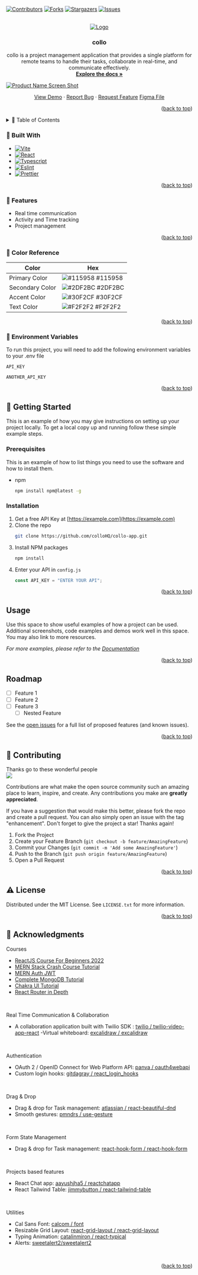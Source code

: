 <a name="readme-top"></a>

[![Contributors][contributors-shield]][contributors-url]
[![Forks][forks-shield]][forks-url]
[![Stargazers][stars-shield]][stars-url]
[![Issues][issues-shield]][issues-url]

<!-- PROJECT LOGO -->
<br />
<div align="center">
  <a href="https://github.com/colloHQ/collo-app">
    <img src="logoAsset 2@0.75x.png" alt="Logo" >
  </a>

<h3 align="center">collo</h3>

  <p align="center">
    collo is a project management application that provides a single platform for remote teams to handle their tasks, collaborate in real-time, and communicate effectively.
    <br />
    <a href="https://github.com/colloHQ/collo-app"><strong>Explore the docs »</strong></a>
    <br />
  </p>
</div>


<a align="center">[![Product Name Screen Shot][product-screenshot]](https://collo-app.app)</a>
  <p align="center">
    <a href="https://github.com/colloHQ/collo-app">View Demo</a>
    ·
    <a href="https://github.com/colloHQ/collo-app/issues">Report Bug</a>
    ·
    <a href="https://github.com/colloHQ/collo-app/issues">Request Feature</a>
    <a href="https://www.figma.com/file/3Ver3pejJRO726gwbVG36Y/collo?node-id=0%3A1&t=J7KHHlMnzfuhAssH-1"> Figma File</a>
  </p>

<p align="right">(<a href="#readme-top">back to top</a>)</p>


<!-- TABLE OF CONTENTS -->
<details>
  <summary>📔 Table of Contents</summary>
  <ol>
    <li>
      <a href="#about-the-project">About The Project</a>
      <ul>
        <li><a href="#built-with">Built With</a></li>
      </ul>
    </li>
    <li>
      <a href="#getting-started">Getting Started</a>
      <ul>
        <li><a href="#prerequisites">Prerequisites</a></li>
        <li><a href="#installation">Installation</a></li>
      </ul>
    </li>
    <li><a href="#usage">Usage</a></li>
    <li><a href="#roadmap">Roadmap</a></li>
    <li><a href="#contributing">Contributing</a></li>
    <li><a href="#license">License</a></li>
    <li><a href="#contact">Contact</a></li>
    <li><a href="#acknowledgments">Acknowledgments</a></li>
  </ol>
</details>
<!-- ABOUT THE PROJECT -->

### 👾 Built With

- [![Vite][vite.js]][vite-url]
- [![React][react.js]][react-url]
- [![Typescript][Typescript]][Typescript-url]
- [![Eslint][Eslint]][Eslint-url]
- [![Prettier][Prettier]][Prettier-url]


<p align="right">(<a href="#readme-top">back to top</a>)</p>

<!-- Features -->
### 🎯 Features

- Real time communication
- Activity and Time tracking
- Project management

<p align="right">(<a href="#readme-top">back to top</a>)</p>

<!-- Color Reference -->
### 🎨 Color Reference

| Color             | Hex                                                                |
| ----------------- | ------------------------------------------------------------------ |
| Primary Color | ![#115958](https://via.placeholder.com/10/115958?text=+) #115958 |
| Secondary Color | ![#2DF2BC](https://via.placeholder.com/10/2DF2BC?text=+) #2DF2BC |
| Accent Color | ![#30F2CF](https://via.placeholder.com/10/30F2CF?text=+) #30F2CF |
| Text Color | ![#F2F2F2](https://via.placeholder.com/10/F2F2F2?text=+) #F2F2F2 |

<p align="right">(<a href="#readme-top">back to top</a>)</p>

<!-- Env Variables -->
### 🔑  Environment Variables

To run this project, you will need to add the following environment variables to your .env file

`API_KEY`

`ANOTHER_API_KEY`
<p align="right">(<a href="#readme-top">back to top</a>)</p>
<!-- GETTING STARTED -->


## 🧰 Getting Started

This is an example of how you may give instructions on setting up your project locally.
To get a local copy up and running follow these simple example steps.

### Prerequisites

This is an example of how to list things you need to use the software and how to install them.

- npm
  ```sh
  npm install npm@latest -g
  ```

### Installation

1. Get a free API Key at [https://example.com](https://example.com)
2. Clone the repo
   ```sh
   git clone https://github.com/colloHQ/collo-app.git
   ```
3. Install NPM packages
   ```sh
   npm install
   ```
4. Enter your API in `config.js`
   ```js
   const API_KEY = "ENTER YOUR API";
   ```

<p align="right">(<a href="#readme-top">back to top</a>)</p>

<!-- USAGE EXAMPLES -->

## Usage

Use this space to show useful examples of how a project can be used. Additional screenshots, code examples and demos work well in this space. You may also link to more resources.

_For more examples, please refer to the [Documentation](https://example.com)_

<p align="right">(<a href="#readme-top">back to top</a>)</p>

<!-- ROADMAP -->

## Roadmap

- [ ] Feature 1
- [ ] Feature 2
- [ ] Feature 3
  - [ ] Nested Feature

See the [open issues](https://github.com/colloHQ/collo-app/issues) for a full list of proposed features (and known issues).

<p align="right">(<a href="#readme-top">back to top</a>)</p>

<!-- CONTRIBUTING -->

## 🤝 Contributing

Thanks go to these wonderful people
<br />
<a href="https://github.com/colloHQ/collo-app/graphs/contributors">
  <img src="https://contrib.rocks/image?repo=colloHQ/collo-app" />
</a>


Contributions are what make the open source community such an amazing place to learn, inspire, and create. Any contributions you make are **greatly appreciated**.

If you have a suggestion that would make this better, please fork the repo and create a pull request. You can also simply open an issue with the tag "enhancement".
Don't forget to give the project a star! Thanks again!

1. Fork the Project
2. Create your Feature Branch (`git checkout -b feature/AmazingFeature`)
3. Commit your Changes (`git commit -m 'Add some AmazingFeature'`)
4. Push to the Branch (`git push origin feature/AmazingFeature`)
5. Open a Pull Request

<p align="right">(<a href="#readme-top">back to top</a>)</p>

<!-- LICENSE -->

## ⚠️ License

Distributed under the MIT License. See `LICENSE.txt` for more information.

<p align="right">(<a href="#readme-top">back to top</a>)</p>

<!-- CONTACT -->

<!-- ACKNOWLEDGMENTS -->

## 💎 Acknowledgments
Courses

- [ReactJS Course For Beginners 2022](https://youtube.com/playlist?list=PLpPqplz6dKxW5ZfERUPoYTtNUNvrEebAR)
- [MERN Stack Crash Course Tutorial](https://youtube.com/playlist?list=PL4cUxeGkcC9iJ_KkrkBZWZRHVwnzLIoUE)
- [MERN Auth JWT](https://youtube.com/playlist?list=PL4cUxeGkcC9g8OhpOZxNdhXggFz2lOuCT)
- [Complete MongoDB Tutorial](https://youtube.com/playlist?list=PL4cUxeGkcC9h77dJ-QJlwGlZlTd4ecZOA)
- [Chakra UI Tutorial](https://youtube.com/playlist?list=PL4cUxeGkcC9hcnIeryurNMMcGBHp7AYlP)
- [React Router in Depth](https://youtube.com/playlist?list=PL4cUxeGkcC9iVKmtNuCeIswnQ97in2GGf)

<br/>

Real Time Communication & Collaboration
- A collaboration application built with Twilio SDK : [twilio / twilio-video-app-react](https://github.com/twilio/twilio-video-app-react)
-Virtual whiteboard: [excalidraw / excalidraw](https://github.com/excalidraw/excalidraw)
<br />

Authentication
- OAuth 2 / OpenID Connect for Web Platform API: [panva / oauth4webapi](https://github.com/panva/oauth4webapi)
- Custom login hooks: [gitdagray / react_login_hooks](https://github.com/gitdagray/react_login_hooks)
<br />

Drag & Drop
- Drag & drop for Task management: [atlassian / react-beautiful-dnd](https://github.com/atlassian/react-beautiful-dnd)
- Smooth gestures: [pmndrs / use-gesture](https://github.com/pmndrs/use-gesture)
<br />

Form State Management
- Drag & drop for Task management: [react-hook-form / react-hook-form](https://github.com/react-hook-form/react-hook-form)
<br />


Projects based features
- React Chat app: [aayushjha5 / reactchatapp](https://github.com/aayushjha5/reactchatapp)
- React Tailwind Table: [jimmybutton / react-tailwind-table](https://github.com/jimmybutton/react-tailwind-table)
<br />

Utilities
- Cal Sans Font: [calcom / font](https://github.com/calcom/font)
- Resizable Grid Layout: [react-grid-layout / react-grid-layout](https://github.com/react-grid-layout/react-grid-layout)
- Typing Animation: [catalinmiron / react-typical](https://github.com/catalinmiron/react-typical)
- Alerts: [sweetalert2/sweetalert2](https://github.com/sweetalert2/sweetalert2)
<br />
<p align="right">(<a href="#readme-top">back to top</a>)</p>

[contributors-shield]: https://img.shields.io/github/contributors/colloHQ/collo-app.svg?style=flat
[contributors-url]: https://github.com/colloHQ/collo-app/graphs/contributors
[forks-shield]: https://img.shields.io/github/forks/colloHQ/collo-app.svg?style=flat
[forks-url]: https://github.com/colloHQ/collo-app/network/members
[stars-shield]: https://img.shields.io/github/stars/colloHQ/collo-app.svg?style=flat
[stars-url]: https://github.com/colloHQ/collo-app/stargazers
[issues-shield]: https://img.shields.io/github/issues/colloHQ/collo-app.svg?style=flat
[issues-url]: https://github.com/colloHQ/collo-app/issues
[license-shield]: https://img.shields.io/github/license/colloHQ/collo-app.svg?style=flat
[license-url]: https://github.com/colloHQ/collo-app/blob/master/LICENSE.txt
[linkedin-shield]: https://img.shields.io/badge/-LinkedIn-black.svg?style=flat&logo=linkedin&colorB=555
[linkedin-url]: https://www.linkedin.com/company/esprit-option-twin/
[product-screenshot]: screenshot.jpg
[vite.js]: https://img.shields.io/badge/Vite.js-35495E?style=flat&logo=vite&logoColor=4FC08D
[vite-url]: https://github.com/igdev116/vite-react-ts-eslint-prettier
[react.js]: https://img.shields.io/badge/React-35495E?style=flat&logo=react&logoColor=4FC08D
[react-url]: https://beta.reactjs.org/
[Typescript]: https://img.shields.io/badge/Typescript-35495E?style=flat&logo=Typescript&logoColor=4FC08D
[Typescript-url]: https://www.typescriptlang.org/
[Eslint]: https://img.shields.io/badge/Eslint-35495E?style=flat&logo=Eslint&logoColor=4FC08D
[Eslint-url]: https://eslint.org/
[Prettier]: https://img.shields.io/badge/Prettier-35495E?style=flat&logo=Prettier&logoColor=4FC08D
[Prettier-url]: https://prettier.io/docs/en/index.html
